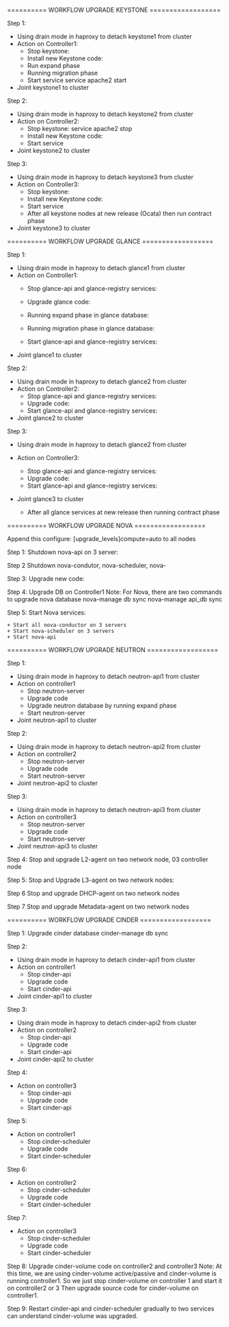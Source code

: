 ========== WORKFLOW UPGRADE KEYSTONE ==================

Step 1: 
+ Using drain mode in haproxy to detach keystone1 from cluster
+ Action on Controller1:
	- Stop keystone: 
	- Install new Keystone code: 
	- Run expand phase
	- Running migration phase
	- Start service service apache2 start
+ Joint keystone1 to cluster
	
Step 2: 
+ Using drain mode in haproxy to detach keystone2 from cluster
+ Action on Controller2:
	- Stop keystone: service apache2 stop
	- Install new Keystone code:
	- Start service
+ Joint keystone2 to cluster

Step 3: 
+ Using drain mode in haproxy to detach keystone3 from cluster
+ Action on Controller3:
	- Stop keystone: 
	- Install new Keystone code:
	- Start service
	- After all keystone nodes at new release (Ocata) then run contract phase
+ Joint keystone3 to cluster


========== WORKFLOW UPGRADE GLANCE ==================

Step 1: 
+ Using drain mode in haproxy to detach glance1 from cluster
+ Action on Controller1:
	- Stop glance-api and glance-registry services:
	- Upgrade glance code:
	- Running expand phase in glance database:		
	- Running migration phase in glance database:
		
	- Start glance-api and glance-registry services:
+ Joint glance1 to cluster

Step 2: 
+ Using drain mode in haproxy to detach glance2 from cluster
+ Action on Controller2:
	- Stop glance-api and glance-registry services:
	- Upgrade code:
	- Start glance-api and glance-registry services:
+ Joint glance2 to cluster

Step 3: 
+ Using drain mode in haproxy to detach glance2 from cluster
+ Action on Controller3:

	- Stop glance-api and glance-registry services:
	- Upgrade code:
	- Start glance-api and glance-registry services:
+ Joint glance3 to cluster

	- After all glance services at new release then running contract phase


========== WORKFLOW UPGRADE NOVA ==================

Append this configure: [upgrade_levels]compute=auto to all nodes

Step 1: Shutdown nova-api on 3 server:

Step 2 Shutdown nova-condutor, nova-scheduler, nova-

Step 3: Upgrade new code:
	
Step 4: Upgrade DB on Controller1
Note: For Nova, there are two commands to upgrade nova database
	nova-manage db sync
	nova-manage api_db sync
	
Step 5: Start Nova services:

	+ Start all nova-conductor on 3 servers
	+ Start nova-scheduler on 3 servers
	+ Start nova-api	


========== WORKFLOW UPGRADE NEUTRON ==================

Step 1: 
+ Using drain mode in haproxy to detach neutron-api1 from cluster
+ Action on controller1
	- Stop neutron-server
	- Upgrade code
	- Upgrade neutron database by running expand phase
	- Start neutron-server
+ Joint neutron-api1 to cluster

Step 2: 
+ Using drain mode in haproxy to detach neutron-api2 from cluster
+ Action on controller2
	- Stop neutron-server
	- Upgrade code
	- Start neutron-server
+ Joint neutron-api2 to cluster

Step 3: 
+ Using drain mode in haproxy to detach neutron-api3 from cluster
+ Action on controller3
	- Stop neutron-server
	- Upgrade code
	- Start neutron-server
+ Joint neutron-api3 to cluster

Step 4: Stop and upgrade L2-agent on two network node, 03 controller node

Step 5: Stop and Upgrade L3-agent on two network nodes:

Step 6 Stop and upgrade DHCP-agent on two network nodes
	
Step 7 Stop and upgrade Metadata-agent on two network nodes



========== WORKFLOW UPGRADE CINDER ==================

Step 1: Upgrade cinder database
	cinder-manage db sync

Step 2: 
+ Using drain mode in haproxy to detach cinder-api1 from cluster
+ Action on controller1
	- Stop cinder-api
	- Upgrade code
	- Start cinder-api
+ Joint cinder-api1 to cluster


Step 3: 
+ Using drain mode in haproxy to detach cinder-api2 from cluster
+ Action on controller2
	- Stop cinder-api
	- Upgrade code
	- Start cinder-api
+ Joint cinder-api2 to cluster

Step 4: 
+ Action on controller3
	- Stop cinder-api
	- Upgrade code
	- Start cinder-api

Step 5: 
+ Action on controller1
	- Stop cinder-scheduler
	- Upgrade code
	- Start cinder-scheduler

Step 6: 
+ Action on controller2
	- Stop cinder-scheduler
	- Upgrade code
	- Start cinder-scheduler

Step 7: 
+ Action on controller3
	- Stop cinder-scheduler
	- Upgrade code
	- Start cinder-scheduler

Step 8: Upgrade cinder-volume code on controller2 and controller3
Note: At this time, we are using cinder-volume active/passive and cinder-volume is running controller1.
So we just stop cinder-volume on controller 1 and start it on controller2 or 3
Then upgrade source code for cinder-volume on controller1.

Step 9: Restart cinder-api and cinder-scheduler gradually to two services can understand cinder-volume was upgraded.
